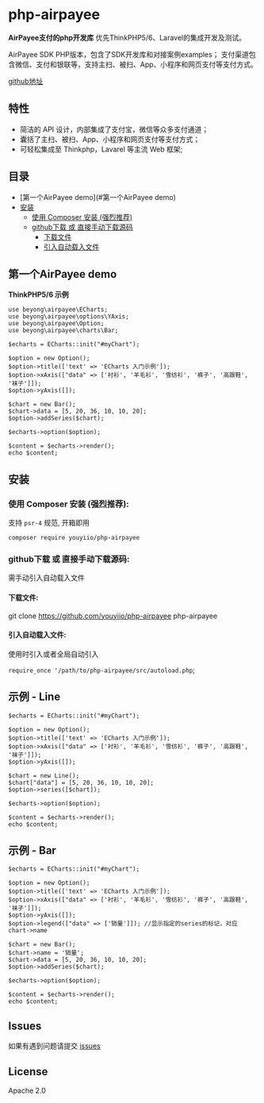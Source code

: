 # php-airpayee

**AirPayee支付的php开发库** 优先ThinkPHP5/6、Laravel的集成开发及测试。

AirPayee SDK PHP版本，包含了SDK开发库和对接案例examples；
支付渠道包含微信、支付和银联等，支持主扫、被扫、App、小程序和网页支付等支付方式。

[github地址](https://github.com/youyiio/php-airpayee)

## 特性

* 简洁的 API 设计，内部集成了支付宝，微信等众多支付通道；
* 囊括了主扫、被扫、App、小程序和网页支付等支付方式；
* 可轻松集成至 Thinkphp，Lavarel 等主流 Web 框架;


## 目录 
* [第一个AirPayee demo](#第一个AirPayee demo) 
* [安装](#安装) 
    * [使用 Composer 安装 (强烈推荐)](#使用-composer-安装-强烈推荐)
    * [github下载 或 直接手动下载源码](#github下载-或-直接手动下载源码)
        * [下载文件](#下载文件)
        * [引入自动载入文件](#引入自动载入文件)


## 第一个AirPayee demo

**ThinkPHP5/6 示例**
```
use beyong\airpayee\ECharts;
use beyong\airpayee\options\YAxis;
use beyong\airpayee\Option;
use beyong\airpayee\charts\Bar;

$echarts = ECharts::init("#myChart");

$option = new Option();
$option->title(['text' => 'ECharts 入门示例']);
$option->xAxis(["data" => ['衬衫', '羊毛衫', '雪纺衫', '裤子', '高跟鞋', '袜子']]);
$option->yAxis([]);

$chart = new Bar();
$chart->data = [5, 20, 36, 10, 10, 20];
$option->addSeries($chart);

$echarts->option($option);

$content = $echarts->render();
echo $content;
```



## 安装
### 使用 Composer 安装 (强烈推荐):
支持 `psr-4` 规范, 开箱即用
```
composer require youyiio/php-airpayee
```

### github下载 或 直接手动下载源码:
需手动引入自动载入文件

#### 下载文件:
git clone https://github.com/youyiio/php-airpayee php-airpayee


#### 引入自动载入文件:
使用时引入或者全局自动引入

`require_once '/path/to/php-airpayee/src/autoload.php`;



## 示例 - Line
```
$echarts = ECharts::init("#myChart");

$option = new Option();
$option->title(['text' => 'ECharts 入门示例']);
$option->xAxis(["data" => ['衬衫', '羊毛衫', '雪纺衫', '裤子', '高跟鞋', '袜子']]);
$option->yAxis([]);

$chart = new Line();
$chart["data"] = [5, 20, 36, 10, 10, 20];
$option->series([$chart]);

$echarts->option($option);

$content = $echarts->render();
echo $content;
```

## 示例 - Bar
```
$echarts = ECharts::init("#myChart");

$option = new Option();
$option->title(['text' => 'ECharts 入门示例']);
$option->xAxis(["data" => ['衬衫', '羊毛衫', '雪纺衫', '裤子', '高跟鞋', '袜子']]);
$option->yAxis([]);
$option->legend(["data" => ['销量']]); //显示指定的series的标记，对应chart->name

$chart = new Bar();
$chart->name = '销量';
$chart->data = [5, 20, 36, 10, 10, 20];
$option->addSeries($chart);

$echarts->option($option);

$content = $echarts->render();
echo $content;
```



## Issues
如果有遇到问题请提交 [issues](https://github.com/youyiio/php-airpayee/issues)


## License
Apache 2.0
